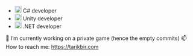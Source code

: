 - <img src="https://upload.wikimedia.org/wikipedia/commons/thumb/0/0d/C_Sharp_wordmark.svg/464px-C_Sharp_wordmark.svg.png" height="18"> C# developer
- <img src="https://styles.redditmedia.com/t5_2yfb2/styles/communityIcon_74j51iggmzr71.png?width=256&s=2a24d4ca8fd9973b87512814a31ac5c143305b57" height="18"> Unity developer
- <img src="https://github.com/dotnet/brand/blob/main/logo/dotnet-logo.png?raw=true" height="18"> .NET developer

🔭 I’m currently working on a private game (hence the empty commits)
📫 How to reach me: https://tarikbir.com

<!--
**tarikbir/tarikbir** is a ✨ _special_ ✨ repository because its `README.md` (this file) appears on your GitHub profile.

Here are some ideas to get you started:

- 🔭 I’m currently working on ...
- 🌱 I’m currently learning ...
- 👯 I’m looking to collaborate on ...
- 🤔 I’m looking for help with ...
- 💬 Ask me about ...
- 📫 How to reach me: ...
- 😄 Pronouns: ...
- ⚡ Fun fact: ...
-->
